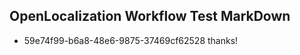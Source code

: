 ## OpenLocalization Workflow Test MarkDown
* 59e74f99-b6a8-48e6-9875-37469cf62528 thanks!

<!--HONumber=Aug16_HO3-->


